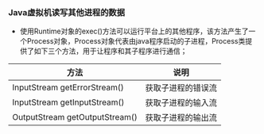 ### Java虚拟机读写其他进程的数据
+ 使用Runtime对象的exec()方法可以运行平台上的其他程序，该方法产生了一个Process对象，Process对象代表由java程序启动的子进程，Process类提供了如下三个方法，用于让程序和其子程序进行通信；

|方法|说明|
|------|------|
|InputStream getErrorStream()|获取子进程的错误流|
|InputStream getInputStream()|获取子进程的输入流|
|OutputStream getOutputStream()|获取子进程的输出流|
